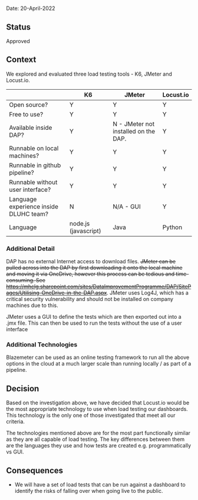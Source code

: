 # 

Date: 20-April-2022

## Status

Approved

## Context

We explored and evaluated three load testing tools - K6, JMeter and Locust.io.

|                                        | K6                                | JMeter                              | Locust.io |
|----------------------------------------|-----------------------------------|-------------------------------------|-----------|
| Open source?                           | Y                                 | Y                                   | Y         |
| Free to use?                           | Y                                 | Y                                   | Y         |
| Available inside DAP?                  | Y                                 | N - JMeter not installed on the DAP.| Y         |
| Runnable on local machines?            | Y                                 | Y                                   | Y         |
| Runnable in github pipeline?           | Y                                 | Y                                   | Y         |
| Runnable without user interface?       | Y                                 | Y                                   | Y         |
| Language experience inside DLUHC team? | N                                 | N/A - GUI                           | Y         |
| Language                               | node.js (javascript)              | Java                                | Python    |

### Additional Detail
DAP has no external Internet access to download files. ~~JMeter can be pulled across into the DAP by first downloading it onto the local machine and moving it via OneDrive, however this process can be tedious and time-consuming. See https://mhclg.sharepoint.com/sites/DataImprovementProgramme/DAP/SitePages/Utilising-OneDrive-in-the-DAP.aspx~~. JMeter uses Log4J, which has a critical security vulnerability and should not be installed on company machines due to this. 

JMeter uses a GUI to define the tests which are then exported out into a .jmx file. This can then be used to run the tests without the use of a user interface

### Additional Technologies
Blazemeter can be used as an online testing framework to run all the above options in the cloud at a much larger scale than running locally / as part of a pipeline.

## Decision

Based on the investigation above, we have decided that Locust.io would be the most appropriate technology to use when load testing our dashboards.
This technology is the only one of those investigated that meet all our criteria.

The technologies mentioned above are for the most part functionally similar as they are all capable of load testing. The key differences between them are the languages they use and how tests are created e.g. programmatically vs GUI.

## Consequences

- We will have a set of load tests that can be run against a dashboard to identify the risks of falling over when going live to the public.
